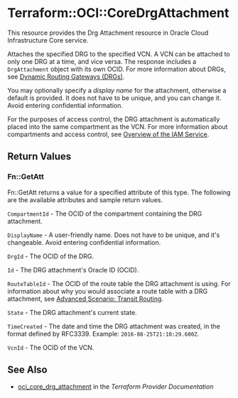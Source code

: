 # Terraform::OCI::CoreDrgAttachment

This resource provides the Drg Attachment resource in Oracle Cloud Infrastructure Core service.

Attaches the specified DRG to the specified VCN. A VCN can be attached to only one DRG at a time,
and vice versa. The response includes a `DrgAttachment` object with its own OCID. For more
information about DRGs, see
[Dynamic Routing Gateways (DRGs)](https://docs.cloud.oracle.com/iaas/Content/Network/Tasks/managingDRGs.htm).

You may optionally specify a *display name* for the attachment, otherwise a default is provided.
It does not have to be unique, and you can change it. Avoid entering confidential information.

For the purposes of access control, the DRG attachment is automatically placed into the same compartment
as the VCN. For more information about compartments and access control, see
[Overview of the IAM Service](https://docs.cloud.oracle.com/iaas/Content/Identity/Concepts/overview.htm).

## Return Values

### Fn::GetAtt

Fn::GetAtt returns a value for a specified attribute of this type. The following are the available attributes and sample return values.

`CompartmentId` - The OCID of the compartment containing the DRG attachment.

`DisplayName` - A user-friendly name. Does not have to be unique, and it's changeable. Avoid entering confidential information.

`DrgId` - The OCID of the DRG.

`Id` - The DRG attachment's Oracle ID (OCID).

`RouteTableId` - The OCID of the route table the DRG attachment is using. For information about why you would associate a route table with a DRG attachment, see [Advanced Scenario: Transit Routing](https://docs.cloud.oracle.com/iaas/Content/Network/Tasks/transitrouting.htm).

`State` - The DRG attachment's current state.

`TimeCreated` - The date and time the DRG attachment was created, in the format defined by RFC3339.  Example: `2016-08-25T21:10:29.600Z`.

`VcnId` - The OCID of the VCN.

## See Also

* [oci_core_drg_attachment](https://www.terraform.io/docs/providers/oci/r/core_drg_attachment.html) in the _Terraform Provider Documentation_